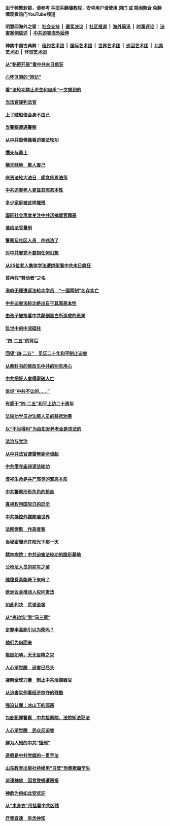 #### 由于频繁封锁，请参考 [手把手翻墙教程](https://github.com/gfw-breaker/guides/wiki/)，安卓用户请使用 [网门](https://github.com/gfw-breaker/bn-android/blob/master/ogate.md?t=05280636) 或 [禁闻聚合](https://github.com/gfw-breaker/bn-android) 免翻墙观看热门YouTube频道 

#### 明慧网海外之窗：&nbsp;[社会支持](140.md?t=05280636) &nbsp;|&nbsp; [褒奖决议](282.md?t=05280636) &nbsp;|&nbsp; [社区报道](91.md?t=05280636) &nbsp;|&nbsp; [海外简讯](245.md?t=05280636) &nbsp;|&nbsp; [时事评论](251.md?t=05280636) &nbsp;|&nbsp; [迫害案例综述](328.md?t=05280636) &nbsp;|&nbsp; [中共迫害海外延伸](236.md?t=05280636) 

#### 神韵中国古典舞：&nbsp;[纽约艺术团](nf4778.md?t=05280636) &nbsp;|&nbsp; [国际艺术团](nf4780.md?t=05280636) &nbsp;|&nbsp; [世界艺术团](nf5951.md?t=05280636) &nbsp;|&nbsp; [巡回艺术团](nf4779.md?t=05280636) &nbsp;|&nbsp; [北美艺术团](nf1148019.md?t=05280636) &nbsp;|&nbsp; [环球艺术团](nf1299941.md?t=05280636)  

#### [从“秘密开庭”看中共末日疯狂](../pages/251/387910.md?t=05280636) 

#### [心怀叵测的“回访”](../pages/251/387862.md?t=05280636) 

#### [看“法轮功禁止杀生和自杀”一文想到的](../pages/251/387886.md?t=05280636) 

#### [当法官诬判法官](../pages/251/387874.md?t=05280636) 

#### [上了贼船便会身不由己](../pages/251/387826.md?t=05280636) 

#### [当警察遭遇警察](../pages/251/387698.md?t=05280636) 

#### [从中共毁佛像看迫害法轮功](../pages/251/387392.md?t=05280636) 

#### [懦夫与勇士](../pages/251/386640.md?t=05280636) 

#### [瞒天昧地　欺人害己](../pages/251/386839.md?t=05280636) 

#### [庆贺法轮大法日　感念师恩浩荡](../pages/251/386638.md?t=05280636) 

#### [中共迫害老人更显其邪恶本性](../pages/251/386411.md?t=05280636) 

#### [多少家庭被这样摧残](../pages/251/386026.md?t=05280636) 

#### [国际社会再度关注中共活摘器官罪恶](../pages/251/385878.md?t=05280636) 

#### [谁给法官量刑](../pages/251/385846.md?t=05280636) 

#### [警察及社区人员　你违法了](../pages/251/385758.md?t=05280636) 

#### [对中共邪党不要抱任何幻想](../pages/251/385730.md?t=05280636) 

#### [从25位老人集体学法遭绑架看中共末日疯狂](../pages/251/385762.md?t=05280636) 

#### [莫再假“劳动者”之名](../pages/251/385646.md?t=05280636) 

#### [港府无理遣返法轮功学员　“一国两制”名存实亡](../pages/251/385700.md?t=05280636) 

#### [中共迫害法轮功是出自于其邪恶本性](../pages/251/385521.md?t=05280636) 

#### [由孩子被抢看中共颠倒黑白所造成的恶果](../pages/251/385522.md?t=05280636) 

#### [乱世中的中流砥柱](../pages/251/385497.md?t=05280636) 

#### [“四&#183;二五”的背后](../pages/251/385293.md?t=05280636) 

#### [回望“四&#183;二五”　见证二十年和平制止迫害](../pages/251/385297.md?t=05280636) 

#### [从教科书的修改见中共的别有用心](../pages/251/385294.md?t=05280636) 

#### [中共把好人害得家破人亡](../pages/251/385133.md?t=05280636) 

#### [说说“中共不让的……”](../pages/251/384841.md?t=05280636) 

#### [有感于“四&#183;二五”和平上访二十周年](../pages/251/384807.md?t=05280636) 

#### [法轮功学员对法庭人员的慈悲劝善](../pages/251/384769.md?t=05280636) 

#### [以“不当得利”为由扣发养老金是违法的](../pages/251/384727.md?t=05280636) 

#### [法治与党治](../pages/251/384730.md?t=05280636) 

#### [从中共法官遭雷劈毙命谈起](../pages/251/384542.md?t=05280636) 

#### [中共借寺庙诽谤法轮功](../pages/251/384476.md?t=05280636) 

#### [漠视生命是共产邪灵的邪恶本质](../pages/251/384446.md?t=05280636) 

#### [中共警察形形色色的抢劫](../pages/251/384311.md?t=05280636) 

#### [真相权利国际日的启示](../pages/251/384288.md?t=05280636) 

#### [中共操控外媒欺骗世界](../pages/251/383941.md?t=05280636) 

#### [法网恢恢　作恶者鉴](../pages/251/384228.md?t=05280636) 

#### [当秘密曝光在阳光下那一天](../pages/251/384152.md?t=05280636) 

#### [精神病院：中共迫害法轮功的隐形基地](../pages/251/384054.md?t=05280636) 

#### [公检法人员的前车之鉴](../pages/251/384008.md?t=05280636) 

#### [维稳费真能降下来吗？](../pages/251/383968.md?t=05280636) 

#### [欧洲议会推动人权问责法](../pages/251/383991.md?t=05280636) 

#### [如此判决　荒谬至极](../pages/251/383967.md?t=05280636) 

#### [从“夹边沟”到“马三家”](../pages/251/383841.md?t=05280636) 

#### [定罪率高能引以为荣吗？](../pages/251/383908.md?t=05280636) 

#### [他们为何而来](../pages/251/383862.md?t=05280636) 

#### [报应如响，天无妄降之灾](../pages/251/383751.md?t=05280636) 

#### [人心渐觉醒　迫害已尽头](../pages/251/383712.md?t=05280636) 

#### [凝聚全球力量　制止中共活摘器官](../pages/251/383416.md?t=05280636) 

#### [从迫害实例看经济掠夺的残酷](../pages/251/383361.md?t=05280636) 

#### [强迫认罪：冰山下的邪恶](../pages/251/383372.md?t=05280636) 

#### [包庇犯罪警察　中共检察院、法院知法犯法](../pages/251/383246.md?t=05280636) 

#### [人心渐觉醒　民众反迫害](../pages/251/383183.md?t=05280636) 

#### [鲜为人知的中共“饿刑”](../pages/251/383210.md?t=05280636) 

#### [造假是中共党媒的一贯手法](../pages/251/383058.md?t=05280636) 

#### [山东教育出版社持续用“自焚”伪案欺骗学生](../pages/251/383021.md?t=05280636) 

#### [诽谤神佛　因言致祸遭恶报](../pages/251/382977.md?t=05280636) 

#### [神韵为何如此受欢迎](../pages/251/382947.md?t=05280636) 

#### [从“束身衣”吊挂看中共凶残](../pages/251/382892.md?t=05280636) 

#### [迁善宜速　举念神知](../pages/251/382864.md?t=05280636) 

